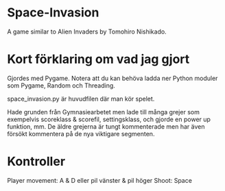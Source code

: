 # Space-Invasion
A game similar to Alien Invaders by Tomohiro Nishikado.

# Kort förklaring om vad jag gjort
Gjordes med Pygame. Notera att du kan behöva ladda ner Python moduler som Pygame, Random och Threading.

space_invasion.py är huvudfilen där man kör spelet.

Hade grunden från Gymnasiearbetet men lade till många grejer som exempelvis scoreklass & scorefil, settingsklass, och gjorde en power up funktion, mm.
De äldre grejerna är tungt kommenterade men har även försökt kommentera på de nya viktigare segmenten.

# Kontroller
Player movement: A & D eller pil vänster & pil höger
Shoot: Space
